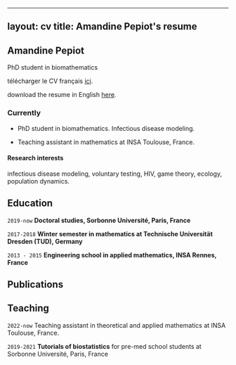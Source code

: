 
---
layout: cv
title: Amandine Pepiot's resume
---

## Amandine Pepiot
PhD student in biomathematics

télécharger le CV français [ici](https://apepiot.github.io/pdfs/CV_github_FR.pdf).

download the resume in English [here](https://apepiot.github.io/pdfs/CV_github_EN.pdf).



### Currently

- PhD student in biomathematics. Infectious disease modeling. 

- Teaching assistant in mathematics at INSA Toulouse, France.


#### Research interests

infectious disease modeling, voluntary testing, HIV, game theory, ecology, population dynamics.


## Education

`2019-now`
__Doctoral studies, Sorbonne Université, Paris, France__

`2017-2018`
__Winter semester in mathematics at Technische Universität Dresden (TUD), Germany__

`2013 - 2015`
__Engineering school in applied mathematics, INSA Rennes, France__


## Publications

<!-- A list is also available [online](http://scholar.google.co.uk/citations?user=LTOTl0YAAAAJ) -->


## Teaching
`2022-now`
Teaching assistant in theoretical and applied mathematics at INSA Toulouse, France.

`2019-2021`
__Tutorials of biostatistics__
for pre-med school students at Sorbonne Université, Paris, France


<!-- ### Footer

Last updated: May 2023 -->

